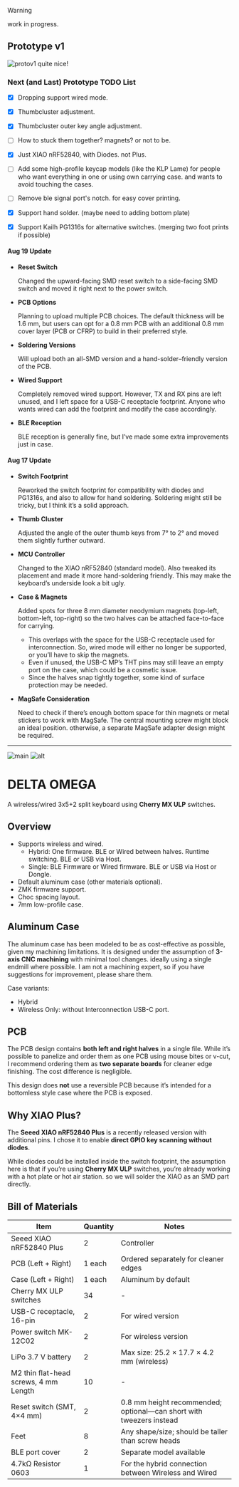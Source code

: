 > [!WARNING]
> work in progress.


## Prototype v1
![protov1](./images/do5.webp)
quite nice!

### Next (and Last) Prototype TODO List
- [x] Dropping support wired mode.
- [x] Thumbcluster adjustment.
- [x] Thumbcluster outer key angle adjustment.
- [ ] How to stuck them together? magnets? or not to be.
- [x] Just XIAO nRF52840, with Diodes. not Plus.
- [ ] Add some high-profile keycap models (like the KLP Lame) for people who want everything in one or using own carrying case. and wants to avoid touching the cases.
- [ ] Remove ble signal port's notch. for easy cover printing.
- [x] Support hand solder. (maybe need to adding bottom plate)
- [x] Support Kailh PG1316s for alternative switches. (merging two foot prints if possible)


#### Aug 19 Update

* **Reset Switch**
  
  Changed the upward-facing SMD reset switch to a side-facing SMD switch and moved it right next to the power switch.

* **PCB Options**
  
  Planning to upload multiple PCB choices. The default thickness will be 1.6 mm, but users can opt for a 0.8 mm PCB with an additional 0.8 mm cover layer (PCB or CFRP) to build in their preferred style.

* **Soldering Versions**
  
  Will upload both an all-SMD version and a hand-solder–friendly version of the PCB.

* **Wired Support**
  
  Completely removed wired support. However, TX and RX pins are left unused, and I left space for a USB-C receptacle footprint. Anyone who wants wired can add the footprint and modify the case accordingly.

* **BLE Reception**
  
  BLE reception is generally fine, but I’ve made some extra improvements just in case.


#### Aug 17 Update

* **Switch Footprint**
  
  Reworked the switch footprint for compatibility with diodes and PG1316s, and also to allow for hand soldering. Soldering might still be tricky, but I think it’s a solid approach.

* **Thumb Cluster**
  
  Adjusted the angle of the outer thumb keys from 7° to 2° and moved them slightly further outward.

* **MCU Controller**
  
  Changed to the XIAO nRF52840 (standard model). Also tweaked its placement and made it more hand-soldering friendly. This may make the keyboard’s underside look a bit ugly.

* **Case & Magnets**
  
  Added spots for three 8 mm diameter neodymium magnets (top-left, bottom-left, top-right) so the two halves can be attached face-to-face for carrying.

  * This overlaps with the space for the USB-C receptacle used for interconnection. So, wired mode will either no longer be supported, or you’ll have to skip the magnets.
  * Even if unused, the USB-C MP’s THT pins may still leave an empty port on the case, which could be a cosmetic issue.
  * Since the halves snap tightly together, some kind of surface protection may be needed.

* **MagSafe Consideration**
  
  Need to check if there’s enough bottom space for thin magnets or metal stickers to work with MagSafe. The central mounting screw might block an ideal position. otherwise, a separate MagSafe adapter design might be required.
 

---
 
 ![main](./images/do7.webp)
 ![alt](./images/do3.webp)

# DELTA OMEGA

A wireless/wired 3x5+2 split keyboard using **Cherry MX ULP** switches.


## Overview

* Supports wireless and wired.
  - Hybrid: One firmware. BLE or Wired between halves. Runtime switching. BLE or USB via Host.
  - Single: BLE Firmware or Wired firmware. BLE or USB via Host or Dongle.
* Default aluminum case (other materials optional).
* ZMK firmware support.
* Choc spacing layout.
* 7mm low-profile case.

## Aluminum Case

The aluminum case has been modeled to be as cost-effective as possible, given my machining limitations.
It is designed under the assumption of **3-axis CNC machining** with minimal tool changes. ideally using a single endmill where possible.
I am not a machining expert, so if you have suggestions for improvement, please share them.

Case variants:
 - Hybrid
 - Wireless Only: without Interconnection USB-C port.

## PCB

The PCB design contains **both left and right halves** in a single file.
While it’s possible to panelize and order them as one PCB using mouse bites or v-cut, I recommend ordering them as **two separate boards** for cleaner edge finishing. The cost difference is negligible.

This design does **not** use a reversible PCB because it’s intended for a bottomless style case where the PCB is exposed.

## Why XIAO Plus?

The **Seeed XIAO nRF52840 Plus** is a recently released version with additional pins.
I chose it to enable **direct GPIO key scanning without diodes**.

While diodes could be installed inside the switch footprint, the assumption here is that if you’re using **Cherry MX ULP** switches, you’re already working with a hot plate or hot air station. so we will solder the XIAO as an SMD part directly.

## Bill of Materials 

| Item    | Quantity | Notes    |
| -------------------------------- | -------- | ------------------------------------------------------------------- |
| Seeed XIAO nRF52840 Plus     | 2        | Controller                                                          |
| PCB (Left + Right)   | 1 each   | Ordered separately for cleaner edges                                |
| Case (Left + Right)     | 1 each   | Aluminum by default                                                 |
| Cherry MX ULP switches   | 34       | -                                                                   |
| USB-C receptacle, 16-pin    | 2        | For wired version                                                   |
| Power switch MK-12C02   | 2        | For wireless version                                                |
| LiPo 3.7 V battery  | 2        | Max size: 25.2 × 17.7 × 4.2 mm (wireless)                           |
| M2 thin flat-head screws, 4 mm Length | 10       | -                                                                   |
| Reset switch (SMT, 4×4 mm)   | 2        | 0.8 mm height recommended; optional—can short with tweezers instead |
| Feet       | 8        | Any shape/size; should be taller than screw heads                   |
| BLE port cover    | 2        | Separate model available                                            |
| 4.7kΩ Resistor 0603 | 1 | For the hybrid connection between Wireless and Wired |
